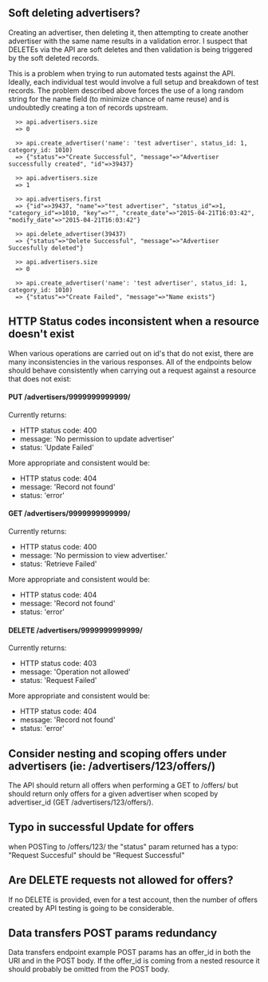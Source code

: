 ## Soft deleting advertisers?

Creating an advertiser, then deleting it, then attempting to create another advertiser with the same name results in a validation error. I suspect that DELETEs via the API are soft deletes and then validation is being triggered by the soft deleted records. 

This is a problem when trying to run automated tests against the API. Ideally, each individual test would involve a full setup and breakdown of test records. The problem described above forces the use of a long random string for the name field (to minimize chance of name reuse) and is undoubtedly creating a ton of records upstream.

```
  >> api.advertisers.size
  => 0

  >> api.create_advertiser('name': 'test advertiser', status_id: 1, category_id: 1010)
  => {"status"=>"Create Successful", "message"=>"Advertiser successfully created", "id"=>39437}

  >> api.advertisers.size
  => 1

  >> api.advertisers.first
  => {"id"=>39437, "name"=>"test advertiser", "status_id"=>1, "category_id"=>1010, "key"=>"", "create_date"=>"2015-04-21T16:03:42", "modify_date"=>"2015-04-21T16:03:42"}

  >> api.delete_advertiser(39437)
  => {"status"=>"Delete Successful", "message"=>"Advertiser Succesfully deleted"}

  >> api.advertisers.size
  => 0

  >> api.create_advertiser('name': 'test advertiser', status_id: 1, category_id: 1010)
  => {"status"=>"Create Failed", "message"=>"Name exists"}
```

## HTTP Status codes inconsistent when a resource doesn't exist

When various operations are carried out on id's that do not exist, there are many inconsistencies in the various responses. All of the endpoints below should behave consistently when carrying out a request against a resource that does not exist:

#### PUT /advertisers/9999999999999/ 

Currently returns:
  * HTTP status code: 400
  * message: 'No permission to update advertiser'
  * status: 'Update Failed'

More appropriate and consistent would be:
  * HTTP status code: 404
  * message: 'Record not found'
  * status: 'error'

#### GET /advertisers/9999999999999/

Currently returns:
  * HTTP status code: 400
  * message: 'No permission to view advertiser.' 
  * status: 'Retrieve Failed'
  
More appropriate and consistent would be:
  * HTTP status code: 404
  * message: 'Record not found'
  * status: 'error'

#### DELETE /advertisers/9999999999999/

Currently returns:
  * HTTP status code: 403
  * message: 'Operation not allowed' 
  * status: 'Request Failed'
  
More appropriate and consistent would be:
  * HTTP status code: 404
  * message: 'Record not found'
  * status: 'error'

## Consider nesting and scoping offers under advertisers (ie: /advertisers/123/offers/)

The API should return all offers when performing a GET to /offers/ but should return only offers for a given advertiser when scoped by advertiser_id (GET /advertisers/123/offers/).

## Typo in successful Update for offers

when POSTing to /offers/123/ the "status" param returned has a typo: "Request Succesful" should be "Request Successful"

## Are DELETE requests not allowed for offers?

If no DELETE is provided, even for a test account, then the number of offers created by API testing is going to be considerable.

## Data transfers POST params redundancy

Data transfers endpoint example POST params has an offer_id in both the URI and in the POST body. If the offer_id is coming from a nested resource it should probably be omitted from the POST body.

